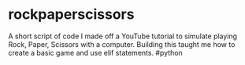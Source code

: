 # rockpaperscissors
A short script of code I made off a YouTube tutorial to simulate playing Rock, Paper, Scissors with a computer. 
Building this taught me how to create a basic game and use elif statements.
#python

